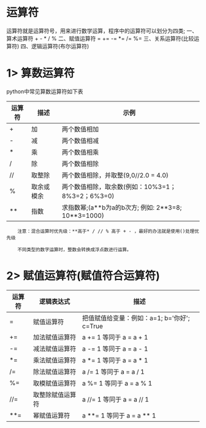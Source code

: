 # 运算符

运算符就是运算符号，用来进行数学运算，程序中的运算符可以划分为四类;
一、算术运算符 + - * / % 
二、赋值运算符 = += -= *= /= %= 
三、关系运算符(比较运算符)
四、逻辑运算符(布尔运算符)

# 1> 算数运算符

python中常见算数运算符如下表

| 运算符 | 描述       | 示例                                                |
| ------ | ---------- | --------------------------------------------------- |
| +      | 加         | 两个数值相加                                        |
| -      | 减         | 两个数值相减                                        |
| *      | 乘         | 两个数值相乘                                        |
| /      | 除         | 两个数值相除                                        |
| //     | 取整除     | 两个数值相除，并取整(9,0//2.0 = 4.0)                |
| %      | 取余或模余 | 两个数值相除，取余数(例如：10%3=1；8%3=2；6%3=0)    |
| **     | 指数       | 求指数幂;(a\*\*b为a的b次方; 例如: 2\*\*3=8; 10\*\*3=1000) |

```
    注意：混合运算时优先级：**高于* / // % 高于 + - ，最好的办法就是使用()处理优先级

    不同类型的数字运算时，整数会转换成浮点数进行运算。
```

# 2> 赋值运算符(赋值符合运算符)

| 运算符 | 逻辑表达式       | 描述                                        |
| ------ | ---------------- | ------------------------------------------- |
| =      | 赋值运算符       | 把值赋值给变量：例如：a=1; b='你好'; c=True |
| +=     | 加法赋值运算符   | a += 1 等同于 a = a + 1                     |
| -=     | 减法赋值运算符   | a -= 1 等同于 a = a - 1                     |
| *=     | 乘法赋值运算符   | a *= 1 等同于 a = a * 1                     |
| /=     | 除法赋值运算符   | a /= 1 等同于 a = a / 1                     |
| %=     | 取模赋值运算符   | a %= 1 等同于 a = a % 1                     |
| //=    | 取整除赋值运算符 | a //= 1 等同于 a = a // 1                   |
| **=    | 幂赋值运算符     | a \*\*= 1 等同于 a = a \*\* 1               |